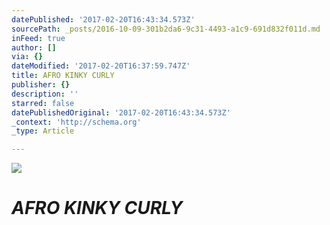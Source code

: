 ```yaml
---
datePublished: '2017-02-20T16:43:34.573Z'
sourcePath: _posts/2016-10-09-301b2da6-9c31-4493-a1c9-691d832f011d.md
inFeed: true
author: []
via: {}
dateModified: '2017-02-20T16:37:59.747Z'
title: AFRO KINKY CURLY
publisher: {}
description: ''
starred: false
datePublishedOriginal: '2017-02-20T16:43:34.573Z'
_context: 'http://schema.org'
_type: Article

---
```

![](https://the-grid-user-content.s3-us-west-2.amazonaws.com/80ada53d-4a57-4306-a5fc-f06743fb8b6a.jpg)

# _**AFRO KINKY CURLY**_